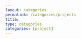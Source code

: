 ```yaml
---
layout: categories
permalink: /categories/projects
title:
type: categories
categories: [project]
---
```

